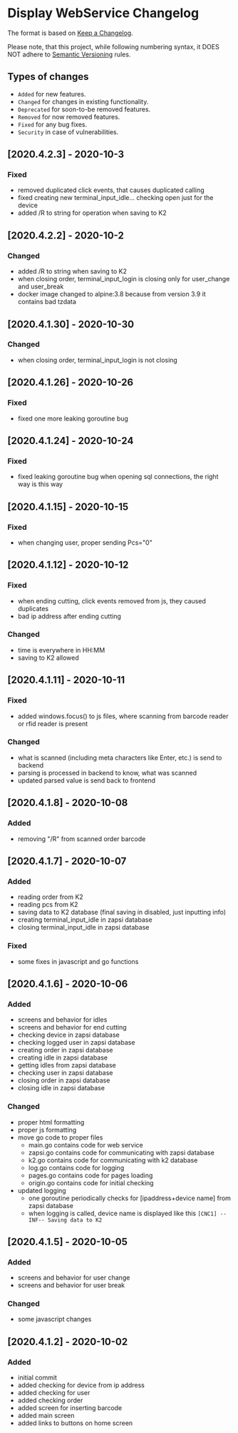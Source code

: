 # Display WebService Changelog

The format is based on [Keep a Changelog](http://keepachangelog.com/en/1.0.0/).

Please note, that this project, while following numbering syntax, it DOES NOT
adhere to [Semantic Versioning](http://semver.org/spec/v2.0.0.html) rules.

## Types of changes

* ```Added``` for new features.
* ```Changed``` for changes in existing functionality.
* ```Deprecated``` for soon-to-be removed features.
* ```Removed``` for now removed features.
* ```Fixed``` for any bug fixes.
* ```Security``` in case of vulnerabilities.

## [2020.4.2.3] - 2020-10-3

### Fixed
- removed duplicated click events, that causes duplicated calling
- fixed creating new terminal_input_idle... checking open just for the device
- added /R to string for operation when saving to K2

## [2020.4.2.2] - 2020-10-2

### Changed
- added /R to string when saving to K2
- when closing order, terminal_input_login is closing only for user_change and user_break
- docker image changed to alpine:3.8 because from version 3.9 it contains bad tzdata

## [2020.4.1.30] - 2020-10-30

### Changed
- when closing order, terminal_input_login is not closing

## [2020.4.1.26] - 2020-10-26

### Fixed
- fixed one more leaking goroutine bug

## [2020.4.1.24] - 2020-10-24

### Fixed
- fixed leaking goroutine bug when opening sql connections, the right way is this way


## [2020.4.1.15] - 2020-10-15

### Fixed
- when changing user, proper sending Pcs="0"

## [2020.4.1.12] - 2020-10-12

### Fixed
- when ending cutting, click events removed from js, they caused duplicates
- bad ip address after ending cutting

### Changed
- time is everywhere in HH:MM
- saving to K2 allowed

## [2020.4.1.11] - 2020-10-11

### Fixed
- added windows.focus() to js files, where scanning from barcode reader or rfid reader is present

### Changed
- what is scanned (including meta characters like Enter, etc.) is send to backend
- parsing is processed in backend to know, what was scanned
- updated parsed value is send back to frontend

## [2020.4.1.8] - 2020-10-08

### Added
- removing "/R" from scanned order barcode

## [2020.4.1.7] - 2020-10-07

### Added
- reading order from K2
- reading pcs from K2
- saving data to K2 database (final saving in disabled, just inputting info)
- creating terminal_input_idle in zapsi database
- closing terminal_input_idle in zapsi database

### Fixed
- some fixes in javascript and go functions

## [2020.4.1.6] - 2020-10-06

### Added
- screens and behavior for idles
- screens and behavior for end cutting
- checking device in zapsi database
- checking logged user in zapsi database
- creating order in zapsi database
- creating idle in zapsi database
- getting idles from zapsi database
- checking user in zapsi database
- closing order in zapsi database
- closing idle in zapsi database


### Changed
- proper html formatting
- proper js formatting
- move go code to proper files
    - main.go contains code for web service
    - zapsi.go contains code for communicating with zapsi database
    - k2.go contains code for communicating with k2 database
    - log.go contains code for logging
    - pages.go contains code for pages loading
    - origin.go contains code for initial checking
- updated logging
    - one goroutine periodically checks for [ipaddress+device name] from zapsi database
    - when logging is called, device name is displayed like this ```[CNC1] --INF-- Saving data to K2```

## [2020.4.1.5] - 2020-10-05

### Added
- screens and behavior for user change
- screens and behavior for user break

### Changed
- some javascript changes

## [2020.4.1.2] - 2020-10-02

### Added
- initial commit
- added checking for device from ip address
- added checking for user
- added checking order
- added screen for inserting barcode
- added main screen
- added links to buttons on home screen